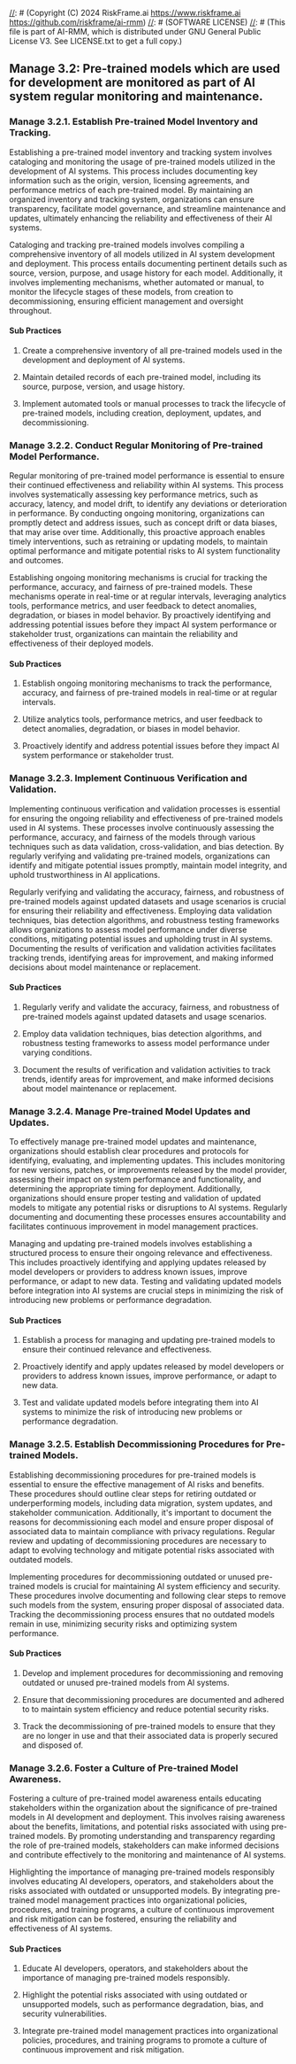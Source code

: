 [//]: # (COPYRIGHT)
[//]: # (RiskFrame.ai - AI Risk Management and Resilience Framework)
[//]: # (Copyright (C) 2024 RiskFrame.ai https://www.riskframe.ai https://github.com/riskframe/ai-rmm)
[//]: # (SOFTWARE LICENSE)
[//]: # (This file is part of AI-RMM, which is distributed under GNU General Public License V3. See LICENSE.txt to get a full copy.)
    
## Manage 3.2: Pre-trained models which are used for development are monitored as part of AI system regular monitoring and maintenance.

### Manage 3.2.1. Establish Pre-trained Model Inventory and Tracking.

Establishing a pre-trained model inventory and tracking system involves cataloging and monitoring the usage of pre-trained models utilized in the development of AI systems. This process includes documenting key information such as the origin, version, licensing agreements, and performance metrics of each pre-trained model. By maintaining an organized inventory and tracking system, organizations can ensure transparency, facilitate model governance, and streamline maintenance and updates, ultimately enhancing the reliability and effectiveness of their AI systems.

Cataloging and tracking pre-trained models involves compiling a comprehensive inventory of all models utilized in AI system development and deployment. This process entails documenting pertinent details such as source, version, purpose, and usage history for each model. Additionally, it involves implementing mechanisms, whether automated or manual, to monitor the lifecycle stages of these models, from creation to decommissioning, ensuring efficient management and oversight throughout.

#### Sub Practices

1. Create a comprehensive inventory of all pre-trained models used in the development and deployment of AI systems.

2. Maintain detailed records of each pre-trained model, including its source, purpose, version, and usage history.

3. Implement automated tools or manual processes to track the lifecycle of pre-trained models, including creation, deployment, updates, and decommissioning.

### Manage 3.2.2. Conduct Regular Monitoring of Pre-trained Model Performance.

Regular monitoring of pre-trained model performance is essential to ensure their continued effectiveness and reliability within AI systems. This process involves systematically assessing key performance metrics, such as accuracy, latency, and model drift, to identify any deviations or deterioration in performance. By conducting ongoing monitoring, organizations can promptly detect and address issues, such as concept drift or data biases, that may arise over time. Additionally, this proactive approach enables timely interventions, such as retraining or updating models, to maintain optimal performance and mitigate potential risks to AI system functionality and outcomes.

Establishing ongoing monitoring mechanisms is crucial for tracking the performance, accuracy, and fairness of pre-trained models. These mechanisms operate in real-time or at regular intervals, leveraging analytics tools, performance metrics, and user feedback to detect anomalies, degradation, or biases in model behavior. By proactively identifying and addressing potential issues before they impact AI system performance or stakeholder trust, organizations can maintain the reliability and effectiveness of their deployed models.

#### Sub Practices

1. Establish ongoing monitoring mechanisms to track the performance, accuracy, and fairness of pre-trained models in real-time or at regular intervals.

2. Utilize analytics tools, performance metrics, and user feedback to detect anomalies, degradation, or biases in model behavior.

3. Proactively identify and address potential issues before they impact AI system performance or stakeholder trust.

### Manage 3.2.3. Implement Continuous Verification and Validation.

Implementing continuous verification and validation processes is essential for ensuring the ongoing reliability and effectiveness of pre-trained models used in AI systems. These processes involve continuously assessing the performance, accuracy, and fairness of the models through various techniques such as data validation, cross-validation, and bias detection. By regularly verifying and validating pre-trained models, organizations can identify and mitigate potential issues promptly, maintain model integrity, and uphold trustworthiness in AI applications.

Regularly verifying and validating the accuracy, fairness, and robustness of pre-trained models against updated datasets and usage scenarios is crucial for ensuring their reliability and effectiveness. Employing data validation techniques, bias detection algorithms, and robustness testing frameworks allows organizations to assess model performance under diverse conditions, mitigating potential issues and upholding trust in AI systems. Documenting the results of verification and validation activities facilitates tracking trends, identifying areas for improvement, and making informed decisions about model maintenance or replacement.

#### Sub Practices

1. Regularly verify and validate the accuracy, fairness, and robustness of pre-trained models against updated datasets and usage scenarios.

2. Employ data validation techniques, bias detection algorithms, and robustness testing frameworks to assess model performance under varying conditions.

3. Document the results of verification and validation activities to track trends, identify areas for improvement, and make informed decisions about model maintenance or replacement.

### Manage 3.2.4. Manage Pre-trained Model Updates and Updates.

To effectively manage pre-trained model updates and maintenance, organizations should establish clear procedures and protocols for identifying, evaluating, and implementing updates. This includes monitoring for new versions, patches, or improvements released by the model provider, assessing their impact on system performance and functionality, and determining the appropriate timing for deployment. Additionally, organizations should ensure proper testing and validation of updated models to mitigate any potential risks or disruptions to AI systems. Regularly documenting and documenting these processes ensures accountability and facilitates continuous improvement in model management practices.

Managing and updating pre-trained models involves establishing a structured process to ensure their ongoing relevance and effectiveness. This includes proactively identifying and applying updates released by model developers or providers to address known issues, improve performance, or adapt to new data. Testing and validating updated models before integration into AI systems are crucial steps in minimizing the risk of introducing new problems or performance degradation.

#### Sub Practices

1. Establish a process for managing and updating pre-trained models to ensure their continued relevance and effectiveness.

2. Proactively identify and apply updates released by model developers or providers to address known issues, improve performance, or adapt to new data.

3. Test and validate updated models before integrating them into AI systems to minimize the risk of introducing new problems or performance degradation.

### Manage 3.2.5. Establish Decommissioning Procedures for Pre-trained Models.

Establishing decommissioning procedures for pre-trained models is essential to ensure the effective management of AI risks and benefits. These procedures should outline clear steps for retiring outdated or underperforming models, including data migration, system updates, and stakeholder communication. Additionally, it's important to document the reasons for decommissioning each model and ensure proper disposal of associated data to maintain compliance with privacy regulations. Regular review and updating of decommissioning procedures are necessary to adapt to evolving technology and mitigate potential risks associated with outdated models.

Implementing procedures for decommissioning outdated or unused pre-trained models is crucial for maintaining AI system efficiency and security. These procedures involve documenting and following clear steps to remove such models from the system, ensuring proper disposal of associated data. Tracking the decommissioning process ensures that no outdated models remain in use, minimizing security risks and optimizing system performance.

#### Sub Practices

1. Develop and implement procedures for decommissioning and removing outdated or unused pre-trained models from AI systems.

2. Ensure that decommissioning procedures are documented and adhered to to maintain system efficiency and reduce potential security risks.

3. Track the decommissioning of pre-trained models to ensure that they are no longer in use and that their associated data is properly secured and disposed of.

### Manage 3.2.6. Foster a Culture of Pre-trained Model Awareness.

Fostering a culture of pre-trained model awareness entails educating stakeholders within the organization about the significance of pre-trained models in AI development and deployment. This involves raising awareness about the benefits, limitations, and potential risks associated with using pre-trained models. By promoting understanding and transparency regarding the role of pre-trained models, stakeholders can make informed decisions and contribute effectively to the monitoring and maintenance of AI systems.

Highlighting the importance of managing pre-trained models responsibly involves educating AI developers, operators, and stakeholders about the risks associated with outdated or unsupported models. By integrating pre-trained model management practices into organizational policies, procedures, and training programs, a culture of continuous improvement and risk mitigation can be fostered, ensuring the reliability and effectiveness of AI systems.

#### Sub Practices

1. Educate AI developers, operators, and stakeholders about the importance of managing pre-trained models responsibly.

2. Highlight the potential risks associated with using outdated or unsupported models, such as performance degradation, bias, and security vulnerabilities.

3. Integrate pre-trained model management practices into organizational policies, procedures, and training programs to promote a culture of continuous improvement and risk mitigation.

